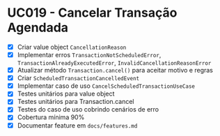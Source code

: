 # UC019 - Cancelar Transação Agendada

- [x] Criar value object `CancellationReason`
- [x] Implementar erros `TransactionNotScheduledError`, `TransactionAlreadyExecutedError`, `InvalidCancellationReasonError`
- [x] Atualizar método `Transaction.cancel()` para aceitar motivo e regras
- [x] Criar `ScheduledTransactionCancelledEvent`
- [x] Implementar caso de uso `CancelScheduledTransactionUseCase`
- [x] Testes unitários para value object
- [x] Testes unitários para Transaction.cancel
- [x] Testes do caso de uso cobrindo cenários de erro
- [x] Cobertura mínima 90%
- [x] Documentar feature em `docs/features.md`
